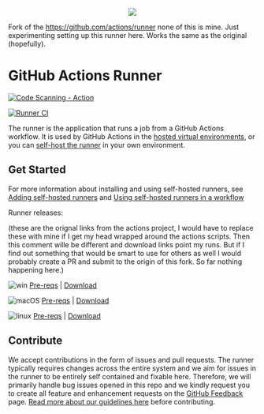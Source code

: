 <p align="center">
  <img src="docs/res/github-graph.png">
</p>

Fork of the https://github.com/actions/runner none of this is mine. Just experimenting setting up this runner here. Works the same as the original (hopefully). 

# GitHub Actions Runner

[![Code Scanning - Action](https://github.com/devicemanager/runner/actions/workflows/codeql.yml/badge.svg)](https://github.com/devicemanager/runner/actions/workflows/codeql.yml)

[![Runner CI](https://github.com/devicemanager/runner/actions/workflows/build.yml/badge.svg)](https://github.com/devicemanager/runner/actions/workflows/build.yml)

The runner is the application that runs a job from a GitHub Actions workflow. It is used by GitHub Actions in the [hosted virtual environments](https://github.com/actions/virtual-environments), or you can [self-host the runner](https://help.github.com/en/actions/automating-your-workflow-with-github-actions/about-self-hosted-runners) in your own environment.

## Get Started

For more information about installing and using self-hosted runners, see [Adding self-hosted runners](https://help.github.com/en/actions/automating-your-workflow-with-github-actions/adding-self-hosted-runners) and [Using self-hosted runners in a workflow](https://help.github.com/en/actions/automating-your-workflow-with-github-actions/using-self-hosted-runners-in-a-workflow)

Runner releases:

(these are the orignal links from the actions project, I would have to replace these with mine if I get my head wrapped around the actions scripts. Then this comment wille be different and download links point my runs. But if I find out something that would be smart to use for others as well I would probably create a PR and submit to the origin of this fork. So far nothing happening here.)

![win](docs/res/win_sm.png) [Pre-reqs](docs/start/envwin.md) | [Download](https://github.com/actions/runner/releases)  

![macOS](docs/res/apple_sm.png)  [Pre-reqs](docs/start/envosx.md) | [Download](https://github.com/actions/runner/releases)  

![linux](docs/res/linux_sm.png)  [Pre-reqs](docs/start/envlinux.md) | [Download](https://github.com/actions/runner/releases)

## Contribute

We accept contributions in the form of issues and pull requests. The runner typically requires changes across the entire system and we aim for issues in the runner to be entirely self contained and fixable here. Therefore, we will primarily handle bug issues opened in this repo and we kindly request you to create all feature and enhancement requests on the [GitHub Feedback](https://github.com/community/community/discussions/categories/actions-and-packages) page. [Read more about our guidelines here](docs/contribute.md) before contributing.
